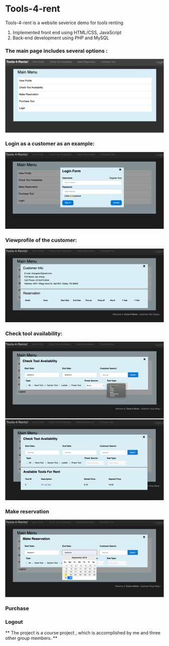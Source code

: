 # Tools-4-rent
Tools-4-rent is a website severice demo for tools renting
1. Implemented front end using HTML/CSS, JavaScript
2. Back-end development using PHP and MySQL

### The main page includes several options :
<img src="https://github.com/fengo0/Tools-4-rent/blob/master/tools-4-rent/graphs/Screen%20Shot%202019-09-22%20at%203.25.52%20PM.png">

### Login as a customer as an example: 
<img src="https://github.com/fengo0/Tools-4-rent/blob/master/tools-4-rent/graphs/Screen%20Shot%202019-09-22%20at%203.25.44%20PM.png">

### Viewprofile of the customer:
<img src="https://github.com/fengo0/Tools-4-rent/blob/master/tools-4-rent/graphs/Screen%20Shot%202019-09-22%20at%204.29.36%20PM.png">

### Check tool availability:
<img src="https://github.com/fengo0/Tools-4-rent/blob/master/tools-4-rent/graphs/Screen%20Shot%202019-09-22%20at%203.34.03%20PM.png">

<img src="https://github.com/fengo0/Tools-4-rent/blob/master/tools-4-rent/graphs/Screen%20Shot%202019-09-22%20at%203.34.33%20PM.png">

### Make reservation
<img src="https://github.com/fengo0/Tools-4-rent/blob/master/tools-4-rent/graphs/Screen%20Shot%202019-09-22%20at%203.34.58%20PM.png">

### Purchase
### Logout

** The project is a course project , which is accomplished by me and three other group members. **
